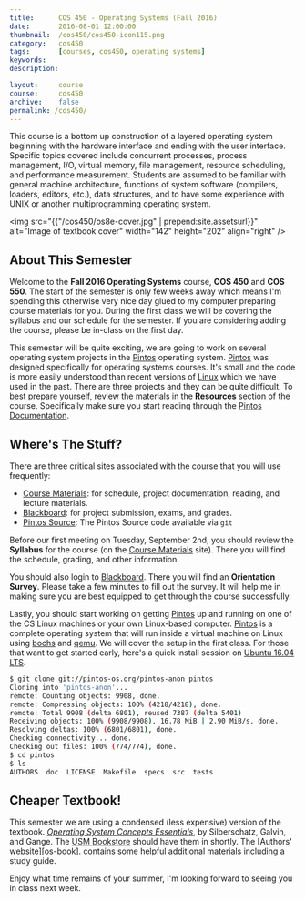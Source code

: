 ```yaml
---
title:      COS 450 - Operating Systems (Fall 2016)
date:       2016-08-01 12:00:00
thumbnail:  /cos450/cos450-icon115.png
category:   cos450
tags:       [courses, cos450, operating systems]
keywords:
description:

layout:     course
course:     cos450
archive:	false
permalink: /cos450/
---
```

This course is a bottom up construction of a layered operating system
beginning with the hardware interface and ending with the user
interface. Specific topics covered include concurrent processes, process
management, I/O, virtual memory, file management, resource scheduling,
and performance measurement. Students are assumed to be familiar with
general machine architecture, functions of system software (compilers,
loaders, editors, etc.), data structures, and to have some experience
with UNIX or another multiprogramming operating system.


<img src="{{"/cos450/os8e-cover.jpg" | prepend:site.assetsurl}}" alt="Image of
textbook cover" width="142" height="202" align="right" />

## About This Semester

Welcome to the <strong>Fall 2016 Operating Systems</strong> course,
<strong>COS 450</strong> and <strong>COS 550</strong>. The start of the
semester is only few weeks away which means I'm spending this otherwise
very nice day glued to my computer preparing course materials for you.
During the first class we will be covering the syllabus and our schedule
for the semester. If you are considering adding the course, please be
in-class on the first day.

This semester will be quite exciting, we are going to work on several
operating system projects in the [Pintos][pintos] operating system.
[Pintos][pintos] was designed
specifically for operating systems courses. It's small and the code is
more easily understood than recent versions of [Linux][linux] which we have used in the past.
There are three projects and they can be quite difficult. To best
prepare yourself, review the materials in the <strong>Resources</strong>
section of the course. Specifically make sure you start reading through
the [Pintos Documentation][pintos-docs].

## Where's The Stuff?

There are three critical sites associated with the course that you will
use frequently:

* [Course Materials][course-site]: for schedule, project documentation, reading, and lecture materials.
* [Blackboard][usm-blackboard]: for project submission, exams, and grades.
* [Pintos Source][pintos]: The Pintos Source code available via `git`

Before our first meeting on Tuesday, September 2nd, you should review
the <strong>Syllabus</strong> for the course (on the 
[Course Materials][course-site] site). There you will
find the schedule, grading, and other information. 

You should also login to [Blackboard][usm-blackboard]. There you
will find an <strong>Orientation Survey</strong>. Please take a few
minutes to fill out the survey. It will help me in making sure you are
best equipped to get through the course successfully.

Lastly, you should start working on getting [Pintos][pintos] up and running
on one of the CS Linux machines or your own Linux-based computer. [Pintos][pintos]
is a complete operating system that will run inside a virtual machine on Linux using
[bochs][bochs] and [qemu][qemu]. We will cover the setup in the first class. For those that want
to get started early, here's a quick install session on [Ubuntu 16.04 LTS][ubuntu].

````sh
$ git clone git://pintos-os.org/pintos-anon pintos
Cloning into 'pintos-anon'...
remote: Counting objects: 9908, done.
remote: Compressing objects: 100% (4218/4218), done.
remote: Total 9908 (delta 6801), reused 7387 (delta 5401)
Receiving objects: 100% (9908/9908), 16.78 MiB | 2.90 MiB/s, done.
Resolving deltas: 100% (6801/6801), done.
Checking connectivity... done.
Checking out files: 100% (774/774), done.
$ cd pintos
$ ls
AUTHORS  doc  LICENSE  Makefile  specs	src  tests 
````

## Cheaper Textbook!

This semester we are using a condensed (less expensive) version of the
textbook. <em>[Operating System Concepts Essentials][osbook]</em>, 
by Silberschatz, Galvin, and Gange. The [USM Bookstore][usm-bookstore]
should have them in shortly. The [Authors' website][os-book].
contains some helpful additional materials including a study guide.

Enjoy what time remains of your summer, I'm looking forward to seeing
you in class next week.

  [course-site]: https://drive.google.com/folderview?id=0B-dNF1GpqqFhWkxqNHBEUXkxZ00&usp=sharing
  [pintos]: http://pintos-os.org
  [pintos-docs]: https://ba67fe28c21164a5e01c3b3e6622156135899af2.googledrive.com/host/0B-dNF1GpqqFhdHoyaUNzN0xpQk0/
  [linux]: http://kernel.org
  [osbook]: http://codex.cs.yale.edu/avi/os-book/OS8/os8e/index.html
  [usm-bookstore]: http://usm.maine.edu/books
  [usm-blackboard]: http://bb.courses.maine.edu
  [bochs]: http://bochs.sourceforge.net
  [qemu]: http://qemu.org
  [ubuntu]: http://ubuntu.org